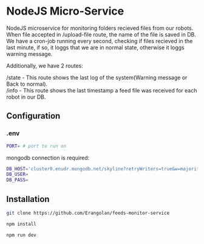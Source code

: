 # NodeJS Micro-Service
NodeJS microservice for monitoring folders recieved files from our robots.
When file accepted in /upload-file route, the name of the file is saved in DB.
We have a cron-job running every second, checking if files recieved
in the last minute, if so, it loggs that we are in normal state, otherwise it
loggs warning message.

Additionally, we have 2 routes: <br />

/state - This route shows the last log of the system(Warning message or Back to normal). <br />
/info - This route shows the last timestamp a feed file was received for each robot in our DB.

## Configuration

### .env

```bash
PORT= # port to run on
```
mongodb connection is required:
```bash
DB_HOST='cluster0.enudr.mongodb.net/skyline?retryWriters=true&w=majority'
DB_USER=
DB_PASS=
```

## Installation

```bash
git clone https://github.com/Erangolan/feeds-monitor-service
```

```bash
npm install
```

```bash
npm run dev
```